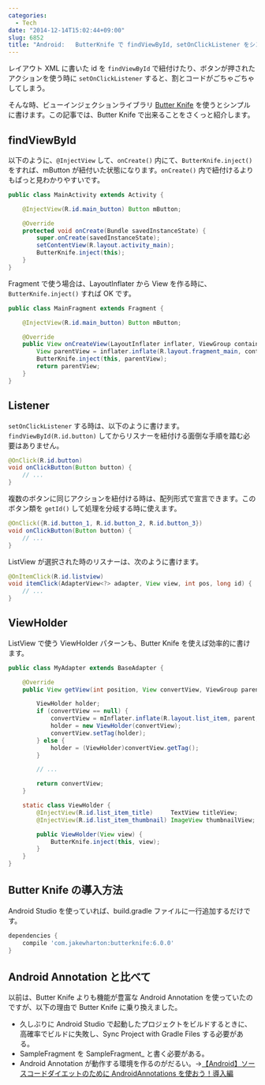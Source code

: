 ```yaml
---
categories:
  - Tech
date: "2014-12-14T15:02:44+09:00"
slug: 6852
title: "Android:   ButterKnife で findViewById, setOnClickListener をシンプルに書く"
---
```


レイアウト XML に書いた id を `findViewById` で紐付けたり、ボタンが押されたアクションを使う時に `setOnClickListener` すると、割とコードがごちゃごちゃしてしまう。

そんな時、ビューインジェクションライブラリ [Butter Knife](http://jakewharton.github.io/butterknife/) を使うとシンプルに書けます。この記事では、Butter Knife で出来ることをさくっと紹介します。

## findViewById

以下のように、`@InjectView` して、`onCreate()` 内にて、`ButterKnife.inject()` をすれば、mButton が紐付いた状態になります。`onCreate()` 内で紐付けるよりもぱっと見わかりやすいです。

```java
public class MainActivity extends Activity {

    @InjectView(R.id.main_button) Button mButton;

    @Override
    protected void onCreate(Bundle savedInstanceState) {
        super.onCreate(savedInstanceState);
        setContentView(R.layout.activity_main);
        ButterKnife.inject(this);
    }
}
```

Fragment で使う場合は、LayoutInflater から View を作る時に、`ButterKnife.inject()` すれば OK です。

```java
public class MainFragment extends Fragment {

    @InjectView(R.id.main_button) Button mButton;

    @Override
    public View onCreateView(LayoutInflater inflater, ViewGroup container, Bundle savedInstanceState) {
        View parentView = inflater.inflate(R.layout.fragment_main, container, false);
        ButterKnife.inject(this, parentView);
        return parentView;
    }
}
```

## Listener

`setOnClickListener` する時は、以下のように書けます。`findViewById(R.id.button)` してからリスナーを紐付ける面倒な手順を踏む必要はありません。

```java
@OnClick(R.id.button)
void onClickButton(Button button) {
    // ...
}
```

複数のボタンに同じアクションを紐付ける時は、配列形式で宣言できます。このボタン類を `getId()` して処理を分岐する時に使えます。

```java
@OnClick({R.id.button_1, R.id.button_2, R.id.button_3})
void onClickButton(Button button) {
    // ...
}
```

ListView が選択された時のリスナーは、次のように書けます。

```java
@OnItemClick(R.id.listview)
void itemClick(AdapterView<?> adapter, View view, int pos, long id) {
    // ...
}
```

## ViewHolder

ListView で使う ViewHolder パターンも、Butter Knife を使えば効率的に書けます。

```java
public class MyAdapter extends BaseAdapter {

    @Override
    public View getView(int position, View convertView, ViewGroup parent) {

        ViewHolder holder;
        if (convertView == null) {
            convertView = mInflater.inflate(R.layout.list_item, parent, false);
            holder = new ViewHolder(convertView);
            convertView.setTag(holder);
        } else {
            holder = (ViewHolder)convertView.getTag();
        }

        // ...

        return convertView;
    }

    static class ViewHolder {
        @InjectView(R.id.list_item_title)     TextView titleView;
        @InjectView(R.id.list_item_thumbnail) ImageView thumbnailView;

        public ViewHolder(View view) {
            ButterKnife.inject(this, view);
        }
    }
}
```

## Butter Knife の導入方法

Android Studio を使っていれば、build.gradle ファイルに一行追加するだけです。

```groovy
dependencies {
    compile 'com.jakewharton:butterknife:6.0.0'
}
```

## Android Annotation と比べて

以前は、Butter Knife よりも機能が豊富な Android Annotation を使っていたのですが、以下の理由で Butter Knife に乗り換えました。

- 久しぶりに Android Studio で起動したプロジェクトをビルドするときに、高確率でビルドに失敗し、Sync Project with Gradle Files する必要がある。
- SampleFragment を SampleFragment\_ と書く必要がある。
- Android Annotation が動作する環境を作るのがだるい。→[【Android】ソースコードダイエットのために AndroidAnnotations を使おう！導入編](http://blog.yohei.org/android-androidannotations-01/)
